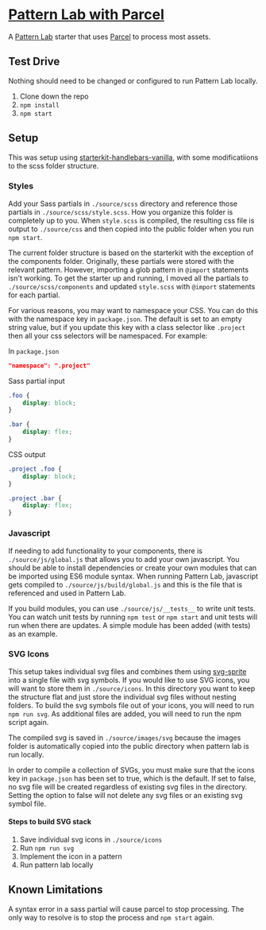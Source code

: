 # [Pattern Lab with Parcel](https://github.com/webtoast/patternlab-parcel)

A [Pattern Lab](https://patternlab.io) starter that uses [Parcel](https://parceljs.org) to process most assets.

## Test Drive

Nothing should need to be changed or configured to run Pattern Lab locally.

1. Clone down the repo
2. `npm install`
3. `npm start`

## Setup

This was setup using [starterkit-handlebars-vanilla](https://github.com/pattern-lab/starterkit-handlebars-vanilla), with some modificatiions to the scss folder structure.

### Styles

Add your Sass partials in `./source/scss` directory and reference those partials in `./source/scss/style.scss`. How you organize this folder is completely up to you. When `style.scss` is compiled, the resulting css file is output to `./source/css` and then copied into the public folder when you run `npm start`.

The current folder structure is based on the starterkit with the exception of the components folder. Originally, these partials were stored with the relevant pattern. However, importing a glob pattern in `@import` statements isn't working. To get the starter up and running, I moved all the partials to `./source/scss/components` and updated `style.scss` with `@import` statements for each partial.

For various reasons, you may want to namespace your CSS. You can do this with the namespace key in `package.json`. The default is set to an empty string value, but if you update this key with a class selector like `.project` then all your css selectors will be namespaced. For example:

In `package.json`
```json
"namespace": ".project"
```

Sass partial input
```css
.foo {
    display: block;
}

.bar {
    display: flex;
}
```

CSS output
```css
.project .foo {
    display: block;
}

.project .bar {
    display: flex;
}
```

### Javascript

If needing to add functionality to your components, there is `./source/js/global.js` that allows you to add your own javascript. You should be able to install dependencies or create your own modules that can be imported using ES6 module syntax. When running Pattern Lab, javascript gets compiled to `./source/js/build/global.js` and this is the file that is referenced and used in Pattern Lab.

If you build modules, you can use `./source/js/__tests__` to write unit tests. You can watch unit tests by running `npm test` or `npm start` and unit tests will run when there are updates. A simple module has been added (with tests) as an example.

### SVG Icons

This setup takes individual svg files and combines them using [svg-sprite](https://github.com/svg-sprite/svg-sprite) into a single file with svg symbols. If you would like to use SVG icons, you will want to store them in `./source/icons`. In this directory you want to keep the structure flat and just store the individual svg files without nesting folders. To build the svg symbols file out of your icons, you will need to run `npm run svg`. As additional files are added, you will need to run the npm script again.

The compiled svg is saved in `./source/images/svg` because the images folder is automatically copied into the public directory when pattern lab is run locally.

In order to compile a collection of SVGs, you must make sure that the icons key in `package.json` has been set to true, which is the default. If set to false, no svg file will be created regardless of existing svg files in the directory. Setting the option to false will not delete any svg files or an existing svg symbol file.

#### Steps to build SVG stack

1. Save individual svg icons in `./source/icons`
2. Run `npm run svg`
3. Implement the icon in a pattern
4. Run pattern lab locally

## Known Limitations

A syntax error in a sass partial will cause parcel to stop processing. The only way to resolve is to stop the process and `npm start` again.


